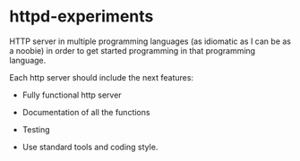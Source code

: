 # httpd-experiments

HTTP server in multiple programming languages (as idiomatic as I can be as a noobie) in order to get started programming in that programming language.

Each http server should include the next features:

- Fully functional http server

- Documentation of all the functions

- Testing

- Use standard tools and coding style.